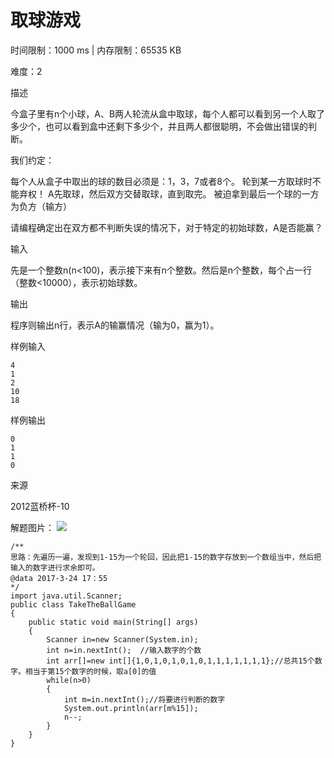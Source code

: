 # 取球游戏
时间限制：1000 ms  |  内存限制：65535 KB

难度：2

描述

今盒子里有n个小球，A、B两人轮流从盒中取球，每个人都可以看到另一个人取了多少个，也可以看到盒中还剩下多少个，并且两人都很聪明，不会做出错误的判断。

我们约定：

每个人从盒子中取出的球的数目必须是：1，3，7或者8个。
轮到某一方取球时不能弃权！
A先取球，然后双方交替取球，直到取完。
被迫拿到最后一个球的一方为负方（输方）
   
请编程确定出在双方都不判断失误的情况下，对于特定的初始球数，A是否能赢？

输入

先是一个整数n(n<100)，表示接下来有n个整数。然后是n个整数，每个占一行（整数<10000），表示初始球数。

输出

程序则输出n行，表示A的输赢情况（输为0，赢为1）。

样例输入
	
	4
	1
	2
	10
	18
样例输出

	0
	1
	1
	0
来源

2012蓝桥杯-10

解题图片：
![](http://i.imgur.com/UqZieRz.png)


	/**
	思路：先遍历一遍，发现到1-15为一个轮回，因此把1-15的数字存放到一个数组当中，然后把输入的数字进行求余即可。
	@data 2017-3-24 17：55
	*/
	import java.util.Scanner;
	public class TakeTheBallGame
	{
		public static void main(String[] args)
		{
			Scanner in=new Scanner(System.in);
			int n=in.nextInt();  //输入数字的个数
			int arr[]=new int[]{1,0,1,0,1,0,1,0,1,1,1,1,1,1,1};//总共15个数字。相当于第15个数字的时候，取a[0]的值
			while(n>0)
			{
				int m=in.nextInt();//将要进行判断的数字
				System.out.println(arr[m%15]);
				n--;
			}
		}
	}

